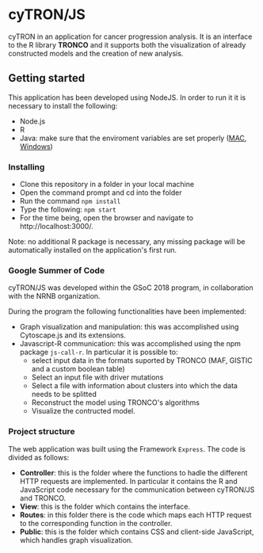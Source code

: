 # cyTRON/JS

cyTRON in an application for cancer progression analysis. It is an interface to the R library **TRONCO** and it supports both the visualization of already constructed models and the creation of new analysis. 

## Getting started
This application has been developed using NodeJS. In order to run it it is necessary to install the following:
* Node.js
* R
* Java: make sure that the enviroment variables are set properly ([MAC](https://www.ibm.com/support/knowledgecenter/en/SSPT3X_3.0.0/com.ibm.swg.im.infosphere.biginsights.install.doc/doc/install_install_r.html), [Windows](https://docs.oracle.com/javase/tutorial/essential/environment/paths.html))

### Installing

* Clone this repository in a folder in your local machine
* Open the command prompt and cd into the folder
* Run the command `npm install`
* Type the following: `npm start`
* For the time being, open the browser and navigate to http://localhost:3000/. 

Note: no additional R package is necessary, any missing package will be automatically installed on the application's first run.

### Google Summer of Code
cyTRON/JS was developed within the GSoC 2018 program, in collaboration with the NRNB organization.

During the program the following functionalities have been implemented:
 * Graph visualization and manipulation: this was accomplished using Cytoscape.js and its extensions.
 * Javascript-R communication: this was accomplished using the npm package `js-call-r`. In particular it is possible to: 
   * select input data in the formats suported by TRONCO (MAF, GISTIC and a custom boolean table)
   * Select an input file with driver mutations
   * Select a file with information about clusters into which the data needs to be splitted
   * Reconstruct the model using TRONCO's algorithms
   * Visualize the contructed model.

### Project structure
The web application was built using the Framework `Express`. The code is divided as follows:
* **Controller**: this is the folder where the functions to hadle the different HTTP requests are implemented. In particular it contains the R and JavaScript code necessary for the communication between cyTRON/JS and TRONCO.
* **View**: this is the folder which contains the interface.
* **Routes**: in this folder there is the code which maps each HTTP request to the corresponding function in the controller.
* **Public**: this is the folder which contains CSS and client-side JavaScript, which handles graph visualization.
